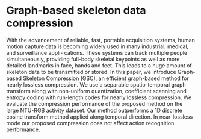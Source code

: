 # Graph-based skeleton data compression

With the advancement of reliable, fast, portable acquisition systems, human motion capture data is becoming widely used in many industrial, medical, and surveillance appli- cations. These systems can track multiple people simultaneously, providing full-body skeletal keypoints as well as more detailed landmarks in face, hands and feet. This leads to a huge amount of skeleton data to be transmitted or stored. In this paper, we introduce Graph-based Skeleton Compression (GSC), an efficient graph-based method for nearly lossless compression. We use a separable spatio-temporal graph transform along with non-uniform quantization, coefficient scanning and entropy coding with run-length codes for nearly lossless compression. We evaluate the compression performance of the proposed method on the large NTU-RGB activity dataset. Our method outperforms a 1D discrete cosine transform method applied along temporal direction. In near-lossless mode our proposed compression does not affect action recognition performance.
